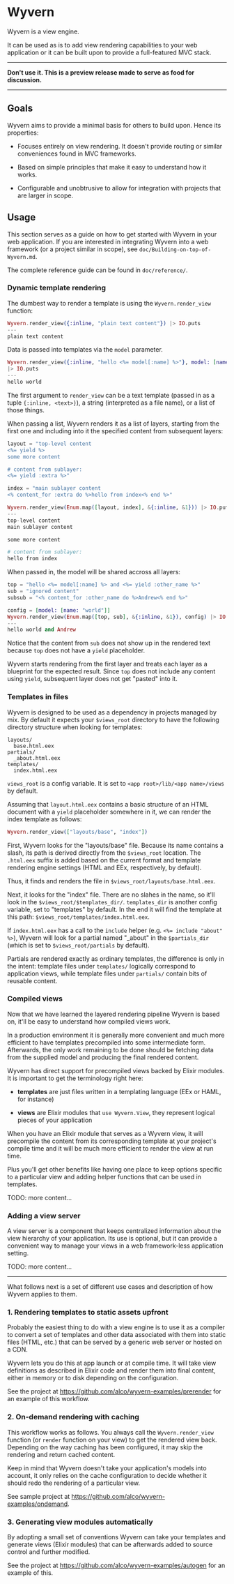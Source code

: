 Wyvern
======

Wyvern is a view engine.

It can be used as is to add view rendering capabilities to your web application
or it can be built upon to provide a full-featured MVC stack.


---

**Don't use it. This is a preview release made to serve as food for discussion.**

---


## Goals

Wyvern aims to provide a minimal basis for others to build upon. Hence its
properties:

* Focuses entirely on view rendering. It doesn't provide routing or similar
  conveniences found in MVC frameworks.

* Based on simple principles that make it easy to understand how it works.

* Configurable and unobtrusive to allow for integration with projects that are
  larger in scope.


## Usage

This section serves as a guide on how to get started with Wyvern in your web
application. If you are interested in integrating Wyvern into a web framework
(or a project similar in scope), see `doc/Building-on-top-of-Wyvern.md`.

The complete reference guide can be found in `doc/reference/`.


### Dynamic template rendering

The dumbest way to render a template is using the `Wyvern.render_view`
function:

```elixir
Wyvern.render_view({:inline, "plain text content"}) |> IO.puts
---
plain text content
```

Data is passed into templates via the `model` parameter.

```elixir
Wyvern.render_view({:inline, "hello <%= model[:name] %>"}, model: [name: "world"])
|> IO.puts
---
hello world
```

The first argument to `render_view` can be a text template (passed in as a tuple
`{:inline, <text>}`), a string (interpreted as a file name), or a list of those
things.

When passing a list, Wyvern renders it as a list of layers, starting from the
first one and including into it the specified content from subsequent layers:

```elixir
layout = "top-level content
<%= yield %>
some more content

# content from sublayer:
<%= yield :extra %>"

index = "main sublayer content
<% content_for :extra do %>hello from index<% end %>"

Wyvern.render_view(Enum.map([layout, index], &{:inline, &1})) |> IO.puts
---
top-level content
main sublayer content

some more content

# content from sublayer:
hello from index
```

When passed in, the model will be shared accross all layers:

```elixir
top = "hello <%= model[:name] %> and <%= yield :other_name %>"
sub = "ignored content"
subsub = "<% content_for :other_name do %>Andrew<% end %>"

config = [model: [name: "world"]]
Wyvern.render_view(Enum.map([top, sub], &{:inline, &1}), config) |> IO.puts
---
hello world and Andrew
```

Notice that the content from `sub` does not show up in the rendered text because
`top` does not have a `yield` placeholder.

Wyvern starts rendering from the first layer and treats each layer as a
blueprint for the expected result. Since `top` does not include any content
using `yield`, subsequent layer does not get "pasted" into it.


### Templates in files

Wyvern is designed to be used as a dependency in projects managed by mix. By
default it expects your `$views_root` directory to have the following directory
structure when looking for templates:

```
layouts/
  base.html.eex
partials/
  _about.html.eex
templates/
  index.html.eex
```

`views_root` is a config variable. It is set to `<app root>/lib/<app
name>/views` by default.

Assuming that `layout.html.eex` contains a basic structure of an HTML document
with a `yield` placeholder somewhere in it, we can render the index template as
follows:

```elixir
Wyvern.render_view(["layouts/base", "index"])
```

First, Wyvern looks for the "layouts/base" file. Because its name contains a
slash, its path is derived directly from the `$views_root` location. The
`.html.eex` suffix is added based on the current format and template rendering
engine settings (HTML and EEx, respectively, by default).

Thus, it finds and renders the file in `$views_root/layouts/base.html.eex`.

Next, it looks for the "index" file. There are no slahes in the name, so it'll
look in the `$views_root/$templates_dir/`. `templates_dir` is another config
variable, set to "templates" by default. In the end it will find the template
at this path: `$views_root/templates/index.html.eex`.

If `index.html.eex` has a call to the `include` helper (e.g. `<%= include
"about" %>`), Wyvern will look for a partial named "_about" in the
`$partials_dir` (which is set to `$views_root/partials` by default).

Partials are rendered exactly as ordinary templates, the difference is only in
the intent: template files under `templates/` logically correspond to
application views, while template files under `partials/` contain bits of
reusable content.


### Compiled views

Now that we have learned the layered rendering pipeline Wyvern is based on,
it'll be easy to understand how compiled views work.

In a production environment it is generally more convenient and much more
efficient to have templates precompiled into some intermediate form.
Afterwards, the only work remaining to be done should be fetching data from the
supplied model and producing the final rendered content.

Wyvern has direct support for precompiled views backed by Elixir modules. It is
important to get the terminology right here:

* **templates** are just files written in a templating language (EEx or HAML,
  for instance)

* **views** are Elixir modules that `use Wyvern.View`, they represent logical
  pieces of your application

When you have an Elixir module that serves as a Wyvern view, it will precompile
the content from its corresponding template at your project's compile time and
it will be much more efficient to render the view at run time.

Plus you'll get other benefits like having one place to keep options specific
to a particular view and adding helper functions that can be used in templates.

TODO: more content...


### Adding a view server

A view server is a component that keeps centralized information about the view
hierarchy of your application. Its use is optional, but it can provide a
convenient way to manage your views in a web framework-less application
setting.

TODO: more content...

---

What follows next is a set of different use cases and description of how Wyvern
applies to them.


### 1. Rendering templates to static assets upfront

Probably the easiest thing to do with a view engine is to use it as a compiler
to convert a set of templates and other data associated with them into static
files (HTML, etc.) that can be served by a generic web server or hosted on a
CDN.

Wyvern lets you do this at app launch or at compile time. It will take view
definitions as described in Elixir code and render them into final content,
either in memory or to disk depending on the configuration.

See the project at https://github.com/alco/wyvern-examples/prerender for an
example of this workflow.


### 2. On-demand rendering with caching

This workflow works as follows. You always call the `Wyvern.render_view`
function (or `render` function on your view) to get the rendered view back.
Depending on the way caching has been configured, it may skip the rendering and
return cached content.

Keep in mind that Wyvern doesn't take your application's models into account,
it only relies on the cache configuration to decide whether it should redo
the rendering of a particular view.

See sample project at https://github.com/alco/wyvern-examples/ondemand.


### 3. Generating view modules automatically

By adopting a small set of conventions Wyvern can take your templates and
generate views (Elixir modules) that can be afterwards added to source control
and further modified.

See the project at https://github.com/alco/wyvern-examples/autogen for an
example of this.
